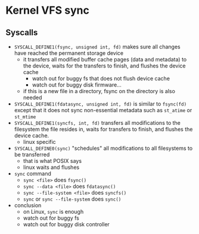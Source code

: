 Kernel VFS sync
===============

## Syscalls

- `SYSCALL_DEFINE1(fsync, unsigned int, fd)` makes sure all changes have
  reached the permanent storage device
  - it transfers all modified buffer cache pages (data and metadata) to the
    device, waits for the transfers to finish, and flushes the device cache
    - watch out for buggy fs that does not flush device cache
    - watch out for buggy disk firmware...
  - if this is a new file in a directory, fsync on the directory is also
    needed
- `SYSCALL_DEFINE1(fdatasync, unsigned int, fd)` is similar to `fsync(fd)`
  except that it does not sync non-essential metadata such as `st_atime` or
  `st_mtime`
- `SYSCALL_DEFINE1(syncfs, int, fd)` transfers all modifications to the
  filesystem the file resides in, waits for transfers to finish, and flushes
  the device cache.
  - linux specific
- `SYSCALL_DEFINE0(sync)` "schedules" all modifications to all filesystems to
  be transferred
  - that is what POSIX says
  - linux waits and flushes
- `sync` command
  - `sync <file>` does `fsync()`
  - `sync --data <file>` does `fdatasync()`
  - `sync --file-system <file>` does `syncfs()`
  - `sync` or `sync --file-system` does `sync()`
- conclusion
  - on Linux, `sync` is enough
  - watch out for buggy fs
  - watch out for buggy disk controller
